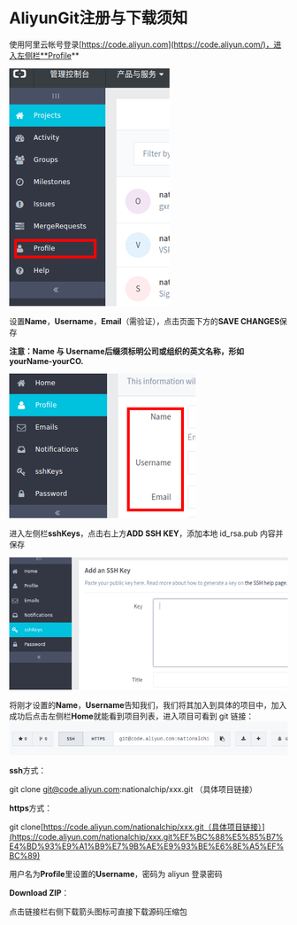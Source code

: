 # AliyunGit注册与下载须知

使用阿里云帐号登录[https://code.aliyun.com](https://code.aliyun.com/)，进入左侧栏**Profile**

![](/assets/home.png)

设置**Name**，**Username**，**Email**（需验证），点击页面下方的**SAVE CHANGES**保存

**注意：Name 与 Username后缀须标明公司或组织的英文名称，形如 yourName-yourCO.**

![](/assets/profile.png)

进入左侧栏**sshKeys**，点击右上方**ADD SSH KEY**，添加本地 id\_rsa.pub 内容并保存

![](/assets/sshkey.png)

将刚才设置的**Name**，**Username**告知我们，我们将其加入到具体的项目中，加入成功后点击左侧栏**Home**就能看到项目列表，进入项目可看到 git 链接：![](/assets/link.png)

**ssh**方式：

git clone git@code.aliyun.com:nationalchip/xxx.git （具体项目链接）

**https**方式：

git clone[https://code.aliyun.com/nationalchip/xxx.git（具体项目链接）](https://code.aliyun.com/nationalchip/xxx.git%EF%BC%88%E5%85%B7%E4%BD%93%E9%A1%B9%E7%9B%AE%E9%93%BE%E6%8E%A5%EF%BC%89)

用户名为**Profile**里设置的**Username**，密码为 aliyun 登录密码

**Download ZIP**：

点击链接栏右侧下载箭头图标可直接下载源码压缩包

